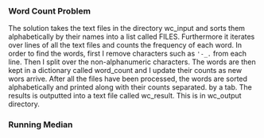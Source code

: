 ### Word Count Problem
The solution takes the text files in the directory wc_input and
sorts them alphabetically by their names into a list
called FILES. Furthermore it iterates over lines of all the text
files and counts the frequency of each word. In order to find the
words, first I remove characters such as `'-_.` from each line.
Then I split over the non-alphanumeric characters. The words are
then kept in a dictionary called word_count and I update their counts
as new wors arrive. After all the files have been processed, the words
are sorted  alphabetically and printed along with their counts separated.
by a tab. The results is outputted into a text file called wc_result. 
This is in wc_output directory.

### Running Median
